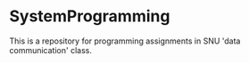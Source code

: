 # SystemProgramming
This is a repository for programming assignments in SNU 'data communication' class.
